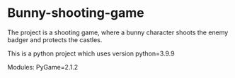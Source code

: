 # Bunny-shooting-game

The project is a shooting game, where a bunny character shoots the enemy badger and protects the castles.

This is a python project which uses version python=3.9.9

Modules: PyGame=2.1.2
